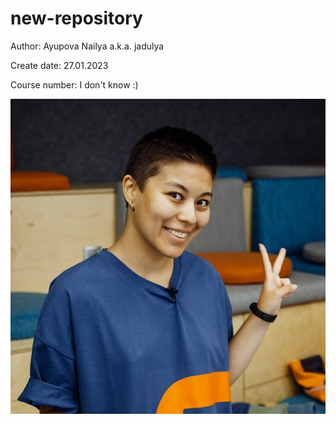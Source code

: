 # new-repository 

Author: Ayupova Nailya a.k.a. jadulya

Create date: 27.01.2023

Course number: I don't know :)

![img](https://github.com/jadulya/new-repository/blob/main/src/assets/images/photo.jpg)